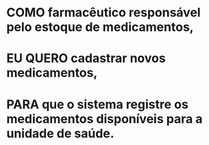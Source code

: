 # COMO farmacêutico responsável pelo estoque de medicamentos,
# EU QUERO cadastrar novos medicamentos,
# PARA que o sistema registre os medicamentos disponíveis para a unidade de saúde.

